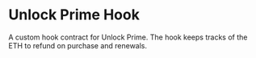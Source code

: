 # Unlock Prime Hook

A custom hook contract for Unlock Prime.
The hook keeps tracks of the ETH to refund on purchase and renewals.
